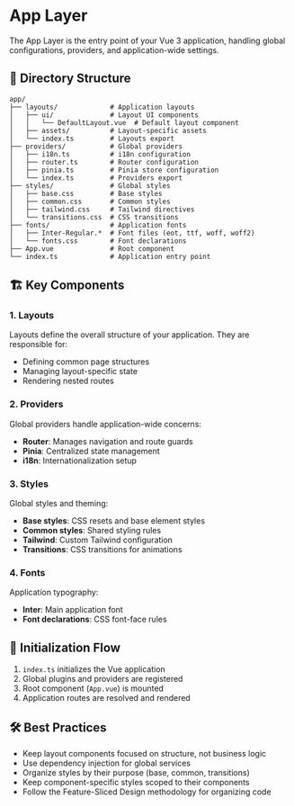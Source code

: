 # App Layer

The App Layer is the entry point of your Vue 3 application, handling global configurations, providers, and application-wide settings.

## 📁 Directory Structure

```
app/
├── layouts/             # Application layouts
│   ├── ui/              # Layout UI components
│   │   └── DefaultLayout.vue  # Default layout component
│   ├── assets/          # Layout-specific assets
│   └── index.ts         # Layouts export
├── providers/           # Global providers
│   ├── i18n.ts          # i18n configuration
│   ├── router.ts        # Router configuration
│   ├── pinia.ts         # Pinia store configuration
│   └── index.ts         # Providers export
├── styles/              # Global styles
│   ├── base.css         # Base styles
│   ├── common.css       # Common styles
│   ├── tailwind.css     # Tailwind directives
│   └── transitions.css  # CSS transitions
├── fonts/               # Application fonts
│   ├── Inter-Regular.*  # Font files (eot, ttf, woff, woff2)
│   └── fonts.css        # Font declarations
├── App.vue              # Root component
└── index.ts             # Application entry point
```

## 🏗 Key Components

### 1. Layouts

Layouts define the overall structure of your application. They are responsible for:
- Defining common page structures
- Managing layout-specific state
- Rendering nested routes

### 2. Providers

Global providers handle application-wide concerns:
- **Router**: Manages navigation and route guards
- **Pinia**: Centralized state management
- **i18n**: Internationalization setup

### 3. Styles

Global styles and theming:
- **Base styles**: CSS resets and base element styles
- **Common styles**: Shared styling rules
- **Tailwind**: Custom Tailwind configuration
- **Transitions**: CSS transitions for animations

### 4. Fonts

Application typography:
- **Inter**: Main application font
- **Font declarations**: CSS font-face rules

## 🚀 Initialization Flow

1. `index.ts` initializes the Vue application
2. Global plugins and providers are registered
3. Root component (`App.vue`) is mounted
4. Application routes are resolved and rendered

## 🛠 Best Practices

- Keep layout components focused on structure, not business logic
- Use dependency injection for global services
- Organize styles by their purpose (base, common, transitions)
- Keep component-specific styles scoped to their components
- Follow the Feature-Sliced Design methodology for organizing code
